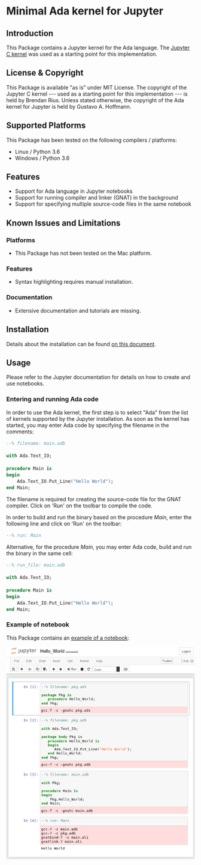 Minimal Ada kernel for Jupyter
==============================

Introduction
---------------

This Package contains a Jupyter kernel for the Ada language. The
[Jupyter C kernel](https://github.com/brendan-rius/jupyter-c-kernel) was used
as a starting point for this implementation.


License & Copyright
----------------------

This Package is available "as is" under MIT License. The copyright of the
Jupyter C kernel --- used as a starting point for this implementation --- is
held by Brendan Rius. Unless stated otherwise, the copyright of the Ada kernel
for Jupyter is held by Gustavo A. Hoffmann.


Supported Platforms
----------------------

This Package has been tested on the following compilers / platforms:

- Linux / Python 3.6
- Windows / Python 3.6


Features
-----------

- Support for Ada language in Jupyter notebooks
- Support for running compiler and linker (GNAT) in the background
- Support for specifying multiple source-code files in the same notebook


Known Issues and Limitations
-------------------------------

### Platforms

- This Package has not been tested on the Mac platform.

### Features

- Syntax highlighting requires manual installation.

### Documentation

- Extensive documentation and tutorials are missing.


Installation
---------------

Details about the installation can be found
[on this document](Installation.md).


Usage
--------

Please refer to the Jupyter documentation for details on how to create and use
notebooks.

### Entering and running Ada code

In order to use the Ada kernel, the first step is to select "Ada" from the list
of kernels supported by the Jupyter installation. As soon as the kernel has
started, you may enter Ada code by specifying the filename in the comments:

```ada
--% filename: main.adb

with Ada.Text_IO;

procedure Main is
begin
    Ada.Text_IO.Put_Line("Hello World");
end Main;
```

The filename is required for creating the source-code file for the GNAT
compiler. Click on 'Run' on the toolbar to compile the code.

In order to build and run the binary based on the procedure _Main_, enter
the following line and click on 'Run' on the toolbar:

```ada
--% run: Main
```

Alternative, for the procedure _Main_, you may enter Ada code, build and run
the binary in the same cell:

```ada
--% run_file: main.adb

with Ada.Text_IO;

procedure Main is
begin
    Ada.Text_IO.Put_Line("Hello World");
end Main;
```

### Example of notebook

This Package contains an [example of a notebook](examples/Hello_World.ipynb):

![Pic of notebook](examples/Hello_World.png)
